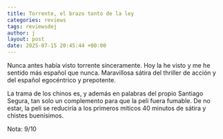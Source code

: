 ```yaml
---
title: Torrente, el brazo tonto de la ley
categories: reviews
tags: reviewsdej
author: j
layout: post
date: 2025-07-15 20:45:44 +00:00
---
```


Nunca antes había visto torrente sinceramente. Hoy la he visto y me he sentido más español que nunca. Maravillosa sátira del thriller de acción y del español egocéntrico y prepotente.

La trama de los chinos es, y además en palabras del propio Santiago Segura, tan solo un complemento para que la peli fuera fumable. De no estar, la peli se reduciría a los primeros míticos 40 minutos de sátira y chistes buenísimos.

Nota: 9/10
